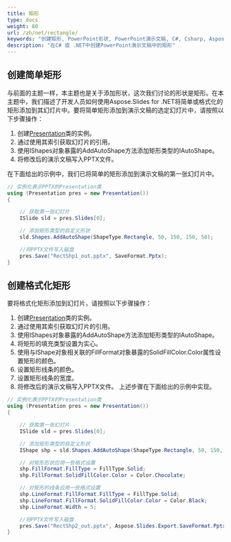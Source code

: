 ```yaml
---
title: 矩形
type: docs
weight: 80
url: /zh/net/rectangle/
keywords: "创建矩形, PowerPoint形状, PowerPoint演示文稿, C#, Csharp, Aspose.Slides for .NET"
description: "在C# 或 .NET中创建PowerPoint演示文稿中的矩形"
---
```



## **创建简单矩形**
与前面的主题一样，本主题也是关于添加形状，这次我们讨论的形状是矩形。在本主题中，我们描述了开发人员如何使用Aspose.Slides for .NET将简单或格式化的矩形添加到其幻灯片中。要将简单矩形添加到演示文稿的选定幻灯片中，请按照以下步骤操作：

1. 创建[Presentation](https://reference.aspose.com/slides/net/aspose.slides/presentation)类的实例。
1. 通过使用其索引获取幻灯片的引用。
1. 使用IShapes对象暴露的AddAutoShape方法添加矩形类型的IAutoShape。
1. 将修改后的演示文稿写入PPTX文件。

在下面给出的示例中，我们已将简单的矩形添加到演示文稿的第一张幻灯片中。

```c#
// 实例化表示PPTX的Presentation类
using (Presentation pres = new Presentation())
{

    // 获取第一张幻灯片
    ISlide sld = pres.Slides[0];

    // 添加矩形类型的自定义形状
    sld.Shapes.AddAutoShape(ShapeType.Rectangle, 50, 150, 150, 50);

    //将PPTX文件写入磁盘
    pres.Save("RectShp1_out.pptx", SaveFormat.Pptx);
}
```


## **创建格式化矩形**
要将格式化矩形添加到幻灯片，请按照以下步骤操作：

1. 创建[Presentation](https://reference.aspose.com/slides/net/aspose.slides/presentation)类的实例。
1. 通过使用其索引获取幻灯片的引用。
1. 使用IShapes对象暴露的AddAutoShape方法添加矩形类型的IAutoShape。
1. 将矩形的填充类型设置为实心。
1. 使用与IShape对象相关联的FillFormat对象暴露的SolidFillColor.Color属性设置矩形的颜色。
1. 设置矩形线条的颜色。
1. 设置矩形线条的宽度。
1. 将修改后的演示文稿写入PPTX文件。
   上述步骤在下面给出的示例中实现。

```c#
// 实例化表示PPTX的Presentation类
using (Presentation pres = new Presentation())
{

    // 获取第一张幻灯片
    ISlide sld = pres.Slides[0];

    // 添加矩形类型的自定义形状
    IShape shp = sld.Shapes.AddAutoShape(ShapeType.Rectangle, 50, 150, 150, 50);

    // 对矩形形状应用一些格式设置
    shp.FillFormat.FillType = FillType.Solid;
    shp.FillFormat.SolidFillColor.Color = Color.Chocolate;

    // 对矩形的线条应用一些格式设置
    shp.LineFormat.FillFormat.FillType = FillType.Solid;
    shp.LineFormat.FillFormat.SolidFillColor.Color = Color.Black;
    shp.LineFormat.Width = 5;

    //将PPTX文件写入磁盘
    pres.Save("RectShp2_out.pptx", Aspose.Slides.Export.SaveFormat.Pptx);
}
```
